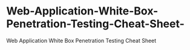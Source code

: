 # Web-Application-White-Box-Penetration-Testing-Cheat-Sheet-
Web Application White Box Penetration Testing Cheat Sheet 
